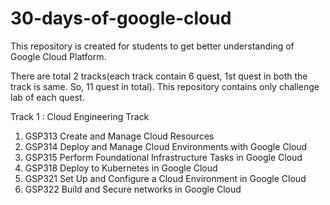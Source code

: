 # 30-days-of-google-cloud
This repository is created for students to get better understanding of Google Cloud Platform.

There are total 2 tracks(each track contain 6 quest, 1st quest in both the track is same. So, 11 quest in total). This repository contains only challenge lab of each quest.

Track 1 : Cloud Engineering Track
1) GSP313 Create and Manage Cloud Resources
2) GSP314 Deploy and Manage Cloud Environments with Google Cloud
3) GSP315 Perform Foundational Infrastructure Tasks in Google Cloud
4) GSP318 Deploy to Kubernetes in Google Cloud
5) GSP321 Set Up and Configure a Cloud Environment in Google Cloud
6) GSP322 Build and Secure networks in Google Cloud
